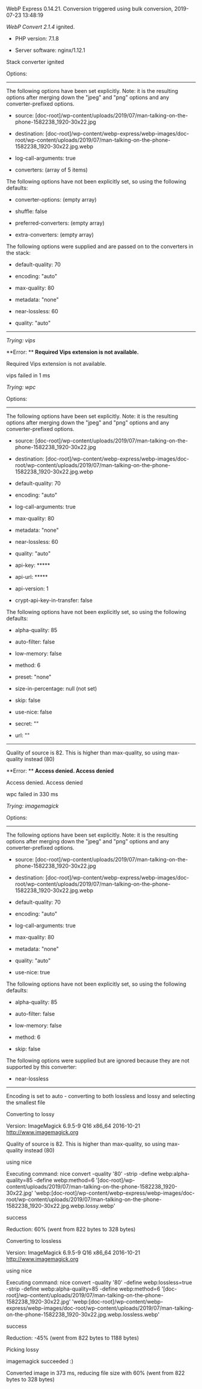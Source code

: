 WebP Express 0.14.21. Conversion triggered using bulk conversion, 2019-07-23 13:48:19

*WebP Convert 2.1.4*  ignited.
- PHP version: 7.1.8
- Server software: nginx/1.12.1

Stack converter ignited

Options:
------------
The following options have been set explicitly. Note: it is the resulting options after merging down the "jpeg" and "png" options and any converter-prefixed options.
- source: [doc-root]/wp-content/uploads/2019/07/man-talking-on-the-phone-1582238_1920-30x22.jpg
- destination: [doc-root]/wp-content/webp-express/webp-images/doc-root/wp-content/uploads/2019/07/man-talking-on-the-phone-1582238_1920-30x22.jpg.webp
- log-call-arguments: true
- converters: (array of 5 items)

The following options have not been explicitly set, so using the following defaults:
- converter-options: (empty array)
- shuffle: false
- preferred-converters: (empty array)
- extra-converters: (empty array)

The following options were supplied and are passed on to the converters in the stack:
- default-quality: 70
- encoding: "auto"
- max-quality: 80
- metadata: "none"
- near-lossless: 60
- quality: "auto"
------------


*Trying: vips* 

**Error: ** **Required Vips extension is not available.** 
Required Vips extension is not available.
vips failed in 1 ms

*Trying: wpc* 

Options:
------------
The following options have been set explicitly. Note: it is the resulting options after merging down the "jpeg" and "png" options and any converter-prefixed options.
- source: [doc-root]/wp-content/uploads/2019/07/man-talking-on-the-phone-1582238_1920-30x22.jpg
- destination: [doc-root]/wp-content/webp-express/webp-images/doc-root/wp-content/uploads/2019/07/man-talking-on-the-phone-1582238_1920-30x22.jpg.webp
- default-quality: 70
- encoding: "auto"
- log-call-arguments: true
- max-quality: 80
- metadata: "none"
- near-lossless: 60
- quality: "auto"
- api-key: *****
- api-url: *****
- api-version: 1
- crypt-api-key-in-transfer: false

The following options have not been explicitly set, so using the following defaults:
- alpha-quality: 85
- auto-filter: false
- low-memory: false
- method: 6
- preset: "none"
- size-in-percentage: null (not set)
- skip: false
- use-nice: false
- secret: ""
- url: ""
------------

Quality of source is 82. This is higher than max-quality, so using max-quality instead (80)

**Error: ** **Access denied. Access denied** 
Access denied. Access denied
wpc failed in 330 ms

*Trying: imagemagick* 

Options:
------------
The following options have been set explicitly. Note: it is the resulting options after merging down the "jpeg" and "png" options and any converter-prefixed options.
- source: [doc-root]/wp-content/uploads/2019/07/man-talking-on-the-phone-1582238_1920-30x22.jpg
- destination: [doc-root]/wp-content/webp-express/webp-images/doc-root/wp-content/uploads/2019/07/man-talking-on-the-phone-1582238_1920-30x22.jpg.webp
- default-quality: 70
- encoding: "auto"
- log-call-arguments: true
- max-quality: 80
- metadata: "none"
- quality: "auto"
- use-nice: true

The following options have not been explicitly set, so using the following defaults:
- alpha-quality: 85
- auto-filter: false
- low-memory: false
- method: 6
- skip: false

The following options were supplied but are ignored because they are not supported by this converter:
- near-lossless
------------

Encoding is set to auto - converting to both lossless and lossy and selecting the smallest file

Converting to lossy
Version: ImageMagick 6.9.5-9 Q16 x86_64 2016-10-21 http://www.imagemagick.org
Quality of source is 82. This is higher than max-quality, so using max-quality instead (80)
using nice
Executing command: nice convert -quality '80' -strip -define webp:alpha-quality=85 -define webp:method=6 '[doc-root]/wp-content/uploads/2019/07/man-talking-on-the-phone-1582238_1920-30x22.jpg' 'webp:[doc-root]/wp-content/webp-express/webp-images/doc-root/wp-content/uploads/2019/07/man-talking-on-the-phone-1582238_1920-30x22.jpg.webp.lossy.webp'
success
Reduction: 60% (went from 822 bytes to 328 bytes)

Converting to lossless
Version: ImageMagick 6.9.5-9 Q16 x86_64 2016-10-21 http://www.imagemagick.org
using nice
Executing command: nice convert -quality '80' -define webp:lossless=true -strip -define webp:alpha-quality=85 -define webp:method=6 '[doc-root]/wp-content/uploads/2019/07/man-talking-on-the-phone-1582238_1920-30x22.jpg' 'webp:[doc-root]/wp-content/webp-express/webp-images/doc-root/wp-content/uploads/2019/07/man-talking-on-the-phone-1582238_1920-30x22.jpg.webp.lossless.webp'
success
Reduction: -45% (went from 822 bytes to 1188 bytes)

Picking lossy
imagemagick succeeded :)

Converted image in 373 ms, reducing file size with 60% (went from 822 bytes to 328 bytes)
